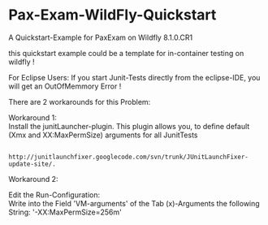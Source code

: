Pax-Exam-WildFly-Quickstart
===========================

A Quickstart-Example for PaxExam on Wildfly 8.1.0.CR1

this quickstart example  could be a template for in-container testing on wildfly !




For Eclipse Users: 
If you start Junit-Tests directly from the eclipse-IDE, you will get an OutOfMemmory Error !

There are 2 workarounds for this Problem: 
    	
Workaround 1:  
Install the junitLauncher-plugin.
This plugin allows you, to define default (Xmx and XX:MaxPermSize) arguments for all JunitTests
			 
			 http://junitlaunchfixer.googlecode.com/svn/trunk/JUnitLaunchFixer-update-site/.


			 
Workaround 2:

Edit the Run-Configuration:   
Write into the Field 'VM-arguments' of the Tab (x)-Arguments the following String: '-XX:MaxPermSize=256m'
    	   
    	   
    	 